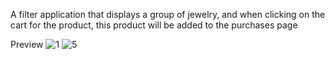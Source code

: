 A filter application that displays a group of jewelry, and when clicking on the cart for the product, this product will be added to the purchases page


Preview
![1](https://user-images.githubusercontent.com/115875877/209949530-32ad34c4-265a-4a6d-a151-fc560bc78c1b.PNG)
![5](https://user-images.githubusercontent.com/115875877/209949537-83363a73-467d-4977-a20f-845858988ded.PNG)
